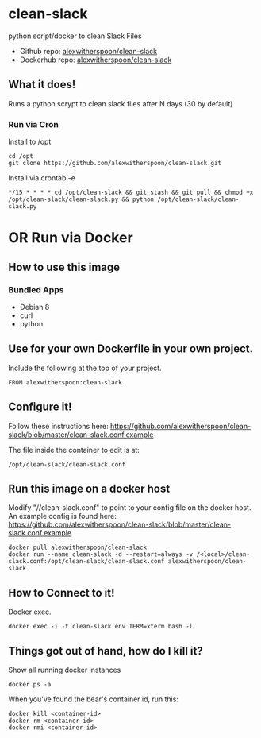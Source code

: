 # clean-slack
python script/docker to clean Slack Files

* Github repo: [alexwitherspoon/clean-slack](https://github.com/alexwitherspoon/clean-slack)
* Dockerhub repo: [alexwitherspoon/clean-slack](https://hub.docker.com/r/alexwitherspoon/clean-slack/)

## What it does!
Runs a python scrypt to clean slack files after N days (30 by default)

### Run via Cron
Install to /opt
```shell
cd /opt
git clone https://github.com/alexwitherspoon/clean-slack.git
```

Install via crontab -e
```shell
*/15 * * * * cd /opt/clean-slack && git stash && git pull && chmod +x /opt/clean-slack/clean-slack.py && python /opt/clean-slack/clean-slack.py
```

# OR Run via Docker

## How to use this image

### Bundled Apps
* Debian 8
* curl
* python

## Use for your own Dockerfile in your own project.

Include the following at the top of your project.

    FROM alexwitherspoon:clean-slack
    
## Configure it!

Follow these instructions here: https://github.com/alexwitherspoon/clean-slack/blob/master/clean-slack.conf.example

The file inside the container to edit is at:

    /opt/clean-slack/clean-slack.conf

## Run this image on a docker host

Modify "/<local>/clean-slack.conf" to point to your config file on the docker host. An example config is found here: https://github.com/alexwitherspoon/clean-slack/blob/master/clean-slack.conf.example

    docker pull alexwitherspoon/clean-slack
    docker run --name clean-slack -d --restart=always -v /<local>/clean-slack.conf:/opt/clean-slack/clean-slack.conf alexwitherspoon/clean-slack

## How to Connect to it!
Docker exec.

    docker exec -i -t clean-slack env TERM=xterm bash -l


## Things got out of hand, how do I kill it?

Show all running docker instances

    docker ps -a

When you've found the bear's container id, run this:

    docker kill <container-id>
    docker rm <container-id>
    docker rmi <container-id>
